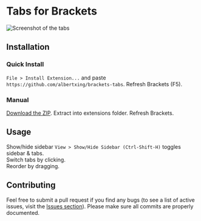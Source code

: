 Tabs for Brackets
=============
![Screenshot of the tabs](http://commondatastorage.googleapis.com/htmlvb/2.PNG)

Installation
---
### Quick Install
`File > Install Extension...` and paste `https://github.com/albertxing/brackets-tabs`. Refresh Brackets (F5).

### Manual
[Download the ZIP](https://github.com/albertxing/brackets-tabs/archive/master.zip). Extract into extensions folder. Refresh Brackets.

Usage
---
Show/hide sidebar `View > Show/Hide Sidebar (Ctrl-Shift-H)` toggles sidebar & tabs.  
Switch tabs by clicking.  
Reorder by dragging.

Contributing
---
Feel free to submit a pull request if you find any bugs (to see a list of active issues, visit the [Issues section](https://github.com/albertxing/brackets-tabs/issues)).
Please make sure all commits are properly documented.
